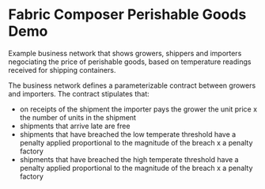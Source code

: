# Fabric Composer Perishable Goods Demo

Example business network that shows growers, shippers and importers negociating the price
of perishable goods, based on temperature readings received for shipping containers.

The business network defines a parameterizable contract between growers and importers. The contract stipulates
that:

- on receipts of the shipment the importer pays the grower the unit price x the number of units in the shipment
- shipments that arrive late are free
- shipments that have breached the low temperate threshold have a penalty applied proportional to the magnitude of the breach x a penalty factory
- shipments that have breached the high temperate threshold have a penalty applied proportional to the magnitude of the breach x a penalty factory